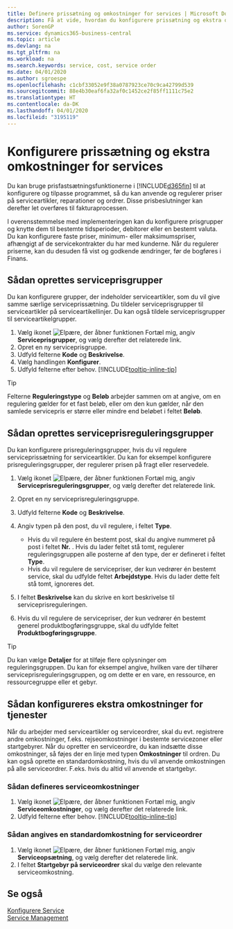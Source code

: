 ```yaml
---
title: Definere prissætning og omkostninger for services | Microsoft Docs
description: Få at vide, hvordan du konfigurere prissætning og ekstra omkostninger for services
author: SorenGP
ms.service: dynamics365-business-central
ms.topic: article
ms.devlang: na
ms.tgt_pltfrm: na
ms.workload: na
ms.search.keywords: service, cost, service order
ms.date: 04/01/2020
ms.author: sgroespe
ms.openlocfilehash: c1cbf33052e9f38a0787923ce70c9ca42799d539
ms.sourcegitcommit: 88e4b30eaf6fa32af0c1452ce2f85ff1111c75e2
ms.translationtype: HT
ms.contentlocale: da-DK
ms.lasthandoff: 04/01/2020
ms.locfileid: "3195119"
---
```

# <a name="set-up-pricing-and-additional-costs-for-services"></a>Konfigurere prissætning og ekstra omkostninger for services
Du kan bruge prisfastsætningsfunktionerne i [!INCLUDE[d365fin](includes/d365fin_md.md)] til at konfigurere og tilpasse programmet, så du kan anvende og regulerer priser på serviceartikler, reparationer og ordrer. Disse prisbeslutninger kan derefter let overføres til fakturaprocessen.  
  
I overensstemmelse med implementeringen kan du konfigurere prisgrupper og knytte dem til bestemte tidsperioder, debitorer eller en bestemt valuta. Du kan konfigurere faste priser, minimum- eller maksimumspriser, afhængigt af de servicekontrakter du har med kunderne. Når du regulerer priserne, kan du desuden få vist og godkende ændringer, før de bogføres i Finans.  

## <a name="to-set-up-a-service-price-group"></a>Sådan oprettes serviceprisgrupper
Du kan konfigurere grupper, der indeholder serviceartikler, som du vil give samme særlige serviceprissætning. Du tildeler serviceprisgrupper til serviceartikler på serviceartikellinjer. Du kan også tildele serviceprisgrupper til serviceartikelgrupper.  

1. Vælg ikonet ![Elpære, der åbner funktionen Fortæl mig](media/ui-search/search_small.png "Fortæl mig, hvad du vil foretage dig"), angiv **Serviceprisgrupper**, og vælg derefter det relaterede link.  
2. Opret en ny serviceprisgruppe.  
3. Udfyld felterne **Kode** og **Beskrivelse**.  
4. Vælg handlingen **Konfigurer**.  
2. Udfyld felterne efter behov. [!INCLUDE[tooltip-inline-tip](includes/tooltip-inline-tip_md.md)]  

 > [!Tip]
 > Felterne **Reguleringstype** og **Beløb** arbejder sammen om at angive, om en regulering gælder for et fast beløb, eller om den kun gælder, når den samlede servicepris er større eller mindre end beløbet i feltet **Beløb**.  

## <a name="to-set-up-a-service-price-adjustment-group"></a>Sådan oprettes serviceprisreguleringsgrupper  
Du kan konfigurere prisreguleringsgrupper, hvis du vil regulere serviceprissætning for serviceartikler. Du kan for eksempel konfigurere prisreguleringsgrupper, der regulerer prisen på fragt eller reservedele.  
  
1. Vælg ikonet ![Elpære, der åbner funktionen Fortæl mig](media/ui-search/search_small.png "Fortæl mig, hvad du vil foretage dig"), angiv **Serviceprisreguleringsgrupper**, og vælg derefter det relaterede link.  
2. Opret en ny serviceprisreguleringsgruppe.  
3. Udfyld felterne **Kode** og **Beskrivelse**.  
4. Angiv typen på den post, du vil regulere, i feltet **Type**.  
  
    * Hvis du vil regulere én bestemt post, skal du angive nummeret på post i feltet **Nr.** . Hvis du lader feltet stå tomt, regulerer reguleringsgruppen alle posterne af den type, der er defineret i feltet **Type**.  
    * Hvis du vil regulere de servicepriser, der kun vedrører én bestemt service, skal du udfylde feltet **Arbejdstype**. Hvis du lader dette felt stå tomt, ignoreres det.  
  
5. I feltet **Beskrivelse** kan du skrive en kort beskrivelse til serviceprisreguleringen.  
6. Hvis du vil regulere de servicepriser, der kun vedrører én bestemt generel produktbogføringsgruppe, skal du udfylde feltet **Produktbogføringsgruppe**.

> [!Tip]
> Du kan vælge **Detaljer** for at tilføje flere oplysninger om reguleringsgruppen. Du kan for eksempel angive, hvilken vare der tilhører serviceprisreguleringsgruppen, og om dette er en vare, en ressource, en ressourcegruppe eller et gebyr.  

## <a name="to-set-up-additional-costs-for-services"></a>Sådan konfigureres ekstra omkostninger for tjenester
Når du arbejder med serviceartikler og serviceordrer, skal du evt. registrere andre omkostninger, f.eks. rejseomkostninger i bestemte servicezoner eller startgebyrer. Når du opretter en serviceordre, du kan indsætte disse omkostninger, så føjes der en linje med typen **Omkostninger** til ordren. Du kan også oprette en standardomkostning, hvis du vil anvende omkostningen på alle serviceordrer. F.eks. hvis du altid vil anvende et startgebyr.
  
### <a name="to-set-up-service-costs"></a>Sådan defineres serviceomkostninger
1. Vælg ikonet ![Elpære, der åbner funktionen Fortæl mig](media/ui-search/search_small.png "Fortæl mig, hvad du vil foretage dig"), angiv **Serviceomkostninger**, og vælg derefter det relaterede link. 
2. Udfyld felterne efter behov. [!INCLUDE[tooltip-inline-tip](includes/tooltip-inline-tip_md.md)]  

### <a name="to-specify-a-default-cost-for-service-orders"></a>Sådan angives en standardomkostning for serviceordrer
1. Vælg ikonet ![Elpære, der åbner funktionen Fortæl mig](media/ui-search/search_small.png "Fortæl mig, hvad du vil foretage dig"), angiv **Serviceopsætning**, og vælg derefter det relaterede link. 
2. I feltet **Startgebyr på serviceordrer** skal du vælge den relevante serviceomkostning.

## <a name="see-also"></a>Se også
[Konfigurere Service](service-setup-service.md)  
[Service Management](service-service.md)  
